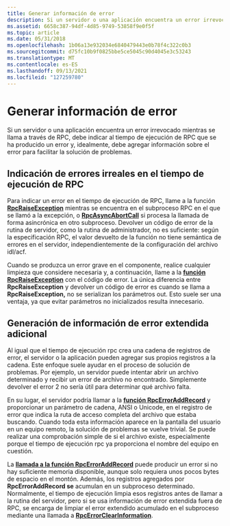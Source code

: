 ```yaml
---
title: Generar información de error
description: Si un servidor o una aplicación encuentra un error irrevocado mientras se llama a través de RPC, debe indicar al tiempo de ejecución de RPC que se ha producido un error y, idealmente, debe agregar información sobre el error para facilitar la solución de problemas.
ms.assetid: 6658c387-94df-4d85-9749-53858f9e0f5f
ms.topic: article
ms.date: 05/31/2018
ms.openlocfilehash: 1b06a13e932034e6840479443e0b78f4c322c0b3
ms.sourcegitcommit: d75fc10b9f0825bbe5ce5045c90d4045e3c53243
ms.translationtype: MT
ms.contentlocale: es-ES
ms.lasthandoff: 09/13/2021
ms.locfileid: "127259780"
---
```

# <a name="generating-error-information"></a>Generar información de error

Si un servidor o una aplicación encuentra un error irrevocado mientras se llama a través de RPC, debe indicar al tiempo de ejecución de RPC que se ha producido un error y, idealmente, debe agregar información sobre el error para facilitar la solución de problemas.

## <a name="indicating-fatal-errors-to-the-rpc-run-time"></a>Indicación de errores irreales en el tiempo de ejecución de RPC

Para indicar un error en el tiempo de ejecución de RPC, llame a la función [**RpcRaiseException**](/windows/desktop/api/Rpcdce/nf-rpcdce-rpcraiseexception) mientras se encuentra en el subproceso RPC en el que se llamó a la excepción, o [**RpcAsyncAbortCall**](/windows/desktop/api/Rpcasync/nf-rpcasync-rpcasyncabortcall) si procesa la llamada de forma asincrónica en otro subproceso. Devolver un código de error de la rutina de servidor, como la rutina de administrador, no es suficiente: según la especificación RPC, el valor devuelto de la función no tiene semántica de errores en el servidor, independientemente de la configuración del archivo idl/acf.

Cuando se produzca un error grave en el componente, realice cualquier limpieza que considere necesaria y, a continuación, llame a la [**función RpcRaiseException**](/windows/desktop/api/Rpcdce/nf-rpcdce-rpcraiseexception) con el código de error. La única diferencia entre **RpcRaiseException** y devolver un código de error es cuando se llama a **RpcRaiseException,** no se serializan los parámetros out. Esto suele ser una ventaja, ya que evitar parámetros no inicializados resulta innecesario.

## <a name="generating-additional-extended-error-information"></a>Generación de información de error extendida adicional

Al igual que el tiempo de ejecución rpc crea una cadena de registros de error, el servidor o la aplicación pueden agregar sus propios registros a la cadena. Este enfoque suele ayudar en el proceso de solución de problemas. Por ejemplo, un servidor puede intentar abrir un archivo determinado y recibir un error de archivo no encontrado. Simplemente devolver el error 2 no sería útil para determinar qué archivo falta.

En su lugar, el servidor podría llamar a la [**función RpcErrorAddRecord**](/windows/desktop/api/Rpcasync/nf-rpcasync-rpcerroraddrecord) y proporcionar un parámetro de cadena, ANSI o Unicode, en el registro de error que indica la ruta de acceso completa del archivo que estaba buscando. Cuando toda esta información aparece en la pantalla del usuario en un equipo remoto, la solución de problemas se vuelve trivial. Se puede realizar una comprobación simple de si el archivo existe, especialmente porque el tiempo de ejecución rpc ya proporciona el nombre del equipo en cuestión.

La [**llamada a la función RpcErrorAddRecord**](/windows/desktop/api/Rpcasync/nf-rpcasync-rpcerroraddrecord) puede producir un error si no hay suficiente memoria disponible, aunque solo requiera unos pocos bytes de espacio en el montón. Además, los registros agregados por **RpcErrorAddRecord se** acumulan en un subproceso determinado. Normalmente, el tiempo de ejecución limpia esos registros antes de llamar a la rutina del servidor, pero si se usa información de error extendida fuera de RPC, se encarga de limpiar el error extendido acumulado en el subproceso mediante una llamada a [**RpcErrorClearInformation**](/windows/desktop/api/Rpcasync/nf-rpcasync-rpcerrorclearinformation).

 

 




